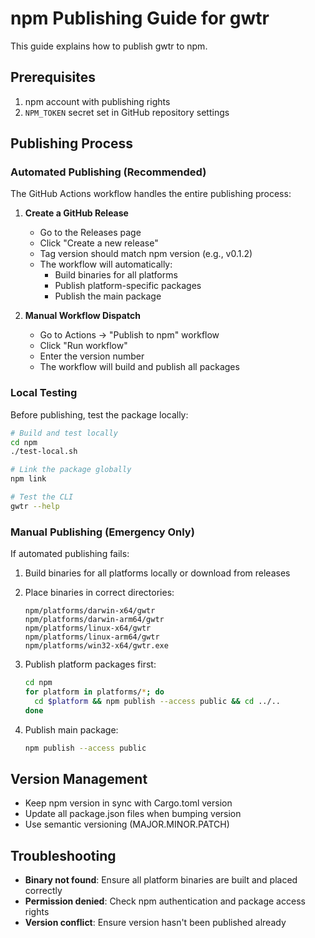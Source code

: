 # npm Publishing Guide for gwtr

This guide explains how to publish gwtr to npm.

## Prerequisites

1. npm account with publishing rights
2. `NPM_TOKEN` secret set in GitHub repository settings

## Publishing Process

### Automated Publishing (Recommended)

The GitHub Actions workflow handles the entire publishing process:

1. **Create a GitHub Release**
   - Go to the Releases page
   - Click "Create a new release"
   - Tag version should match npm version (e.g., v0.1.2)
   - The workflow will automatically:
     - Build binaries for all platforms
     - Publish platform-specific packages
     - Publish the main package

2. **Manual Workflow Dispatch**
   - Go to Actions → "Publish to npm" workflow
   - Click "Run workflow"
   - Enter the version number
   - The workflow will build and publish all packages

### Local Testing

Before publishing, test the package locally:

```bash
# Build and test locally
cd npm
./test-local.sh

# Link the package globally
npm link

# Test the CLI
gwtr --help
```

### Manual Publishing (Emergency Only)

If automated publishing fails:

1. Build binaries for all platforms locally or download from releases
2. Place binaries in correct directories:
   ```
   npm/platforms/darwin-x64/gwtr
   npm/platforms/darwin-arm64/gwtr
   npm/platforms/linux-x64/gwtr
   npm/platforms/linux-arm64/gwtr
   npm/platforms/win32-x64/gwtr.exe
   ```

3. Publish platform packages first:
   ```bash
   cd npm
   for platform in platforms/*; do
     cd $platform && npm publish --access public && cd ../..
   done
   ```

4. Publish main package:
   ```bash
   npm publish --access public
   ```

## Version Management

- Keep npm version in sync with Cargo.toml version
- Update all package.json files when bumping version
- Use semantic versioning (MAJOR.MINOR.PATCH)

## Troubleshooting

- **Binary not found**: Ensure all platform binaries are built and placed correctly
- **Permission denied**: Check npm authentication and package access rights
- **Version conflict**: Ensure version hasn't been published already